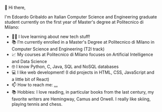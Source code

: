 👋 Hi there,

I'm Edoardo Gribaldo an Italian Computer Science and Engineering graduate student currently on the first year of Master's degree at Politecnico di Milano:

- 🧑‍💻 I love learning about new tech stuff!
- 📚 I’m currently enrolled in a Master's Degree at Politecnico di Milano in Computer Science and Engineering (T2I track)
- 📈 My courses at Politecnico di Milano focuses on Artificial Intelligence and Data Science
- 🤓 I know Python, C, Java, SQL and NoSQL databases
- 💻 I like web development! (I did projects in HTML, CSS, JavaScript and a little bit of React)
- 📫 How to reach me: [...](https://it.linkedin.com/in/edoardo-gribaldo-548384222)
- 📚 Hobbies: I love reading, in particular books from the last century, my favorite writers are Hemingway, Camus and Orwell. I really like skiing, playing tennis and chess.

